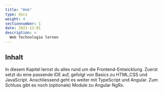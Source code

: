```yaml
---
title: "Web"
type: docs
weight: 4
sectionnumber: 1
date: 2021-11-01
description: >
  Web Technologie lernen
---
```


## Inhalt

In diesem Kapitel lernst du alles rund um die Frontend-Entwicklung. Zuerst setzt du eine passende IDE auf, gefolgt von Basics zu HTML,CSS und JavaScript. Anschliessend geht es weiter mit TypeScript und Angular. Zum Schluss gibt es noch (optionale) Module zu Angular NgRx.
